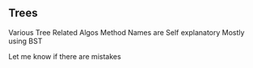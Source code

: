 ## Trees
Various Tree Related Algos 
Method Names are Self explanatory
Mostly using BST

Let me know if there are mistakes
